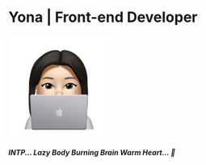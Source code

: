 

# Yona | Front-end Developer 
<img src="./coding-uzi.png" width="200"/>

##### INTP... Lazy Body Burning Brain Warm Heart... 🐻
